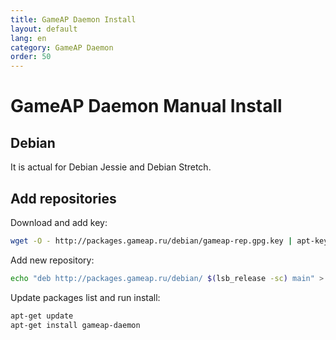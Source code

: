 ```yaml
---
title: GameAP Daemon Install
layout: default
lang: en
category: GameAP Daemon
order: 50
---
```



# GameAP Daemon Manual Install

## Debian

It is actual for Debian Jessie and Debian Stretch.

## Add repositories

Download and add key:
```bash
wget -O - http://packages.gameap.ru/debian/gameap-rep.gpg.key | apt-key add -
```

Add new repository:
```bash
echo "deb http://packages.gameap.ru/debian/ $(lsb_release -sc) main" > /etc/apt/sources.list.d/gameap.list
```

Update packages list and run install:
```bash
apt-get update
apt-get install gameap-daemon
```